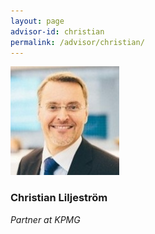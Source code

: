```yaml
---
layout: page
advisor-id: christian
permalink: /advisor/christian/
---
```


![Christian Liljeström](/images/team/christian.jpg)

### Christian Liljeström

_Partner at KPMG_
